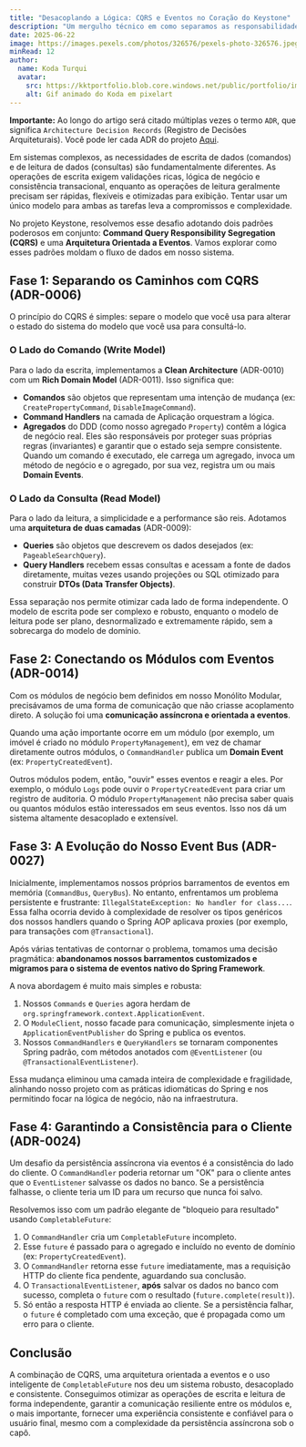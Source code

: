 ```yaml
---
title: "Desacoplando a Lógica: CQRS e Eventos no Coração do Keystone"
description: "Um mergulho técnico em como separamos as responsabilidades de leitura e escrita com CQRS e construímos um sistema reativo e resiliente usando uma arquitetura orientada a eventos, incluindo nossa jornada de um event bus customizado para a solução nativa do Spring."
date: 2025-06-22
image: https://images.pexels.com/photos/326576/pexels-photo-326576.jpeg?auto=compress&cs=tinysrgb&w=1260&h=750&dpr=1
minRead: 12
author:
  name: Koda Turqui
  avatar:
    src: https://kktportfolio.blob.core.windows.net/public/portfolio/images/20250809_2318_Homem com Fones_remix_01k28w7xx5ehz85pss8pqtxek5-1.webp
    alt: Gif animado do Koda em pixelart
---
```


**Importante:** Ao longo do artigo será citado múltiplas vezes o termo `ADR`, que significa `Architecture Decision Records` (Registro de Decisões Arquiteturais). Você pode ler cada ADR do projeto [Aqui](https://github.com/koda-kaolinite/keystone_api/tree/main/docs/ARCHITECTURE-DESICION-LOG).

Em sistemas complexos, as necessidades de escrita de dados (comandos) e de leitura de dados (consultas) são fundamentalmente diferentes. As operações de escrita exigem validações ricas, lógica de negócio e consistência transacional, enquanto as operações de leitura geralmente precisam ser rápidas, flexíveis e otimizadas para exibição. Tentar usar um único modelo para ambas as tarefas leva a compromissos e complexidade.

No projeto Keystone, resolvemos esse desafio adotando dois padrões poderosos em conjunto: **Command Query Responsibility Segregation (CQRS)** e uma **Arquitetura Orientada a Eventos**. Vamos explorar como esses padrões moldam o fluxo de dados em nosso sistema.

## Fase 1: Separando os Caminhos com CQRS (ADR-0006)

O princípio do CQRS é simples: separe o modelo que você usa para alterar o estado do sistema do modelo que você usa para consultá-lo.

### O Lado do Comando (Write Model)

Para o lado da escrita, implementamos a **Clean Architecture** (ADR-0010) com um **Rich Domain Model** (ADR-0011). Isso significa que:

-   **Comandos** são objetos que representam uma intenção de mudança (ex: `CreatePropertyCommand`, `DisableImageCommand`).
-   **Command Handlers** na camada de Aplicação orquestram a lógica.
-   **Agregados** do DDD (como nosso agregado `Property`) contêm a lógica de negócio real. Eles são responsáveis por proteger suas próprias regras (invariantes) e garantir que o estado seja sempre consistente. Quando um comando é executado, ele carrega um agregado, invoca um método de negócio e o agregado, por sua vez, registra um ou mais **Domain Events**.

### O Lado da Consulta (Read Model)

Para o lado da leitura, a simplicidade e a performance são reis. Adotamos uma **arquitetura de duas camadas** (ADR-0009):

-   **Queries** são objetos que descrevem os dados desejados (ex: `PageableSearchQuery`).
-   **Query Handlers** recebem essas consultas e acessam a fonte de dados diretamente, muitas vezes usando projeções ou SQL otimizado para construir **DTOs (Data Transfer Objects)**.

Essa separação nos permite otimizar cada lado de forma independente. O modelo de escrita pode ser complexo e robusto, enquanto o modelo de leitura pode ser plano, desnormalizado e extremamente rápido, sem a sobrecarga do modelo de domínio.

## Fase 2: Conectando os Módulos com Eventos (ADR-0014)

Com os módulos de negócio bem definidos em nosso Monólito Modular, precisávamos de uma forma de comunicação que não criasse acoplamento direto. A solução foi uma **comunicação assíncrona e orientada a eventos**.

Quando uma ação importante ocorre em um módulo (por exemplo, um imóvel é criado no módulo `PropertyManagement`), em vez de chamar diretamente outros módulos, o `CommandHandler` publica um **Domain Event** (ex: `PropertyCreatedEvent`).

Outros módulos podem, então, "ouvir" esses eventos e reagir a eles. Por exemplo, o módulo `Logs` pode ouvir o `PropertyCreatedEvent` para criar um registro de auditoria. O módulo `PropertyManagement` não precisa saber quais ou quantos módulos estão interessados em seus eventos. Isso nos dá um sistema altamente desacoplado e extensível.

## Fase 3: A Evolução do Nosso Event Bus (ADR-0027)

Inicialmente, implementamos nossos próprios barramentos de eventos em memória (`CommandBus`, `QueryBus`). No entanto, enfrentamos um problema persistente e frustrante: `IllegalStateException: No handler for class...`. Essa falha ocorria devido à complexidade de resolver os tipos genéricos dos nossos handlers quando o Spring AOP aplicava proxies (por exemplo, para transações com `@Transactional`).

Após várias tentativas de contornar o problema, tomamos uma decisão pragmática: **abandonamos nossos barramentos customizados e migramos para o sistema de eventos nativo do Spring Framework**.

A nova abordagem é muito mais simples e robusta:
1.  Nossos `Commands` e `Queries` agora herdam de `org.springframework.context.ApplicationEvent`.
2.  O `ModuleClient`, nosso facade para comunicação, simplesmente injeta o `ApplicationEventPublisher` do Spring e publica os eventos.
3.  Nossos `CommandHandlers` e `QueryHandlers` se tornaram componentes Spring padrão, com métodos anotados com `@EventListener` (ou `@TransactionalEventListener`).

Essa mudança eliminou uma camada inteira de complexidade e fragilidade, alinhando nosso projeto com as práticas idiomáticas do Spring e nos permitindo focar na lógica de negócio, não na infraestrutura.

## Fase 4: Garantindo a Consistência para o Cliente (ADR-0024)

Um desafio da persistência assíncrona via eventos é a consistência do lado do cliente. O `CommandHandler` poderia retornar um "OK" para o cliente antes que o `EventListener` salvasse os dados no banco. Se a persistência falhasse, o cliente teria um ID para um recurso que nunca foi salvo.

Resolvemos isso com um padrão elegante de "bloqueio para resultado" usando `CompletableFuture`:
1.  O `CommandHandler` cria um `CompletableFuture` incompleto.
2.  Esse `future` é passado para o agregado e incluído no evento de domínio (ex: `PropertyCreatedEvent`).
3.  O `CommandHandler` retorna esse `future` imediatamente, mas a requisição HTTP do cliente fica pendente, aguardando sua conclusão.
4.  O `TransactionalEventListener`, **após** salvar os dados no banco com sucesso, completa o `future` com o resultado (`future.complete(result)`).
5.  Só então a resposta HTTP é enviada ao cliente. Se a persistência falhar, o `future` é completado com uma exceção, que é propagada como um erro para o cliente.

## Conclusão

A combinação de CQRS, uma arquitetura orientada a eventos e o uso inteligente de `CompletableFuture` nos deu um sistema robusto, desacoplado e consistente. Conseguimos otimizar as operações de escrita e leitura de forma independente, garantir a comunicação resiliente entre os módulos e, o mais importante, fornecer uma experiência consistente e confiável para o usuário final, mesmo com a complexidade da persistência assíncrona sob o capô.
